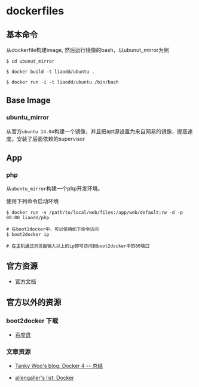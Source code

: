 # dockerfiles

## 基本命令

从dockerfile构建image, 然后运行镜像的bash，以ubunut_mirror为例

```shell
$ cd ubunut_mirror

$ docker build -t liaodd/ubuntu .

$ docker run -i -t liaodd/ubuntu /bin/bash

```

## Base Image

### ubuntu_mirror 

从官方`ubuntu 14.04`构建一个镜像，并且把apt源设置为来自网易的镜像，提高速度。安装了后面依赖的supervisor

## App

### php

从`ubuntu_mirror`构建一个php开发环境。

使用下列命令启动环境

```shell
$ docker run -v /path/to/local/web/files:/app/web/default:rw -d -p 80:80 liaodd/php

# 在boot2docker中，可以使用如下命令访问
$ boot2docker ip

# 在主机通过浏览器输入以上的ip即可访问到boot2docker中的80端口
```

## 官方资源

* [官方文档](http://docs.docker.com/)

## 官方以外的资源

### boot2docker 下载

* [百度盘](http://pan.baidu.com/s/1sjDKI7b) 

### 文章资源

* [Tanky Woo's blog: Docker 4 -- 总结](http://blog.tankywoo.com/docker/2014/05/08/docker-4-summary.html)

* [allengaller's list: Docker](http://segmentfault.com/bookmark/1230000000759382)
